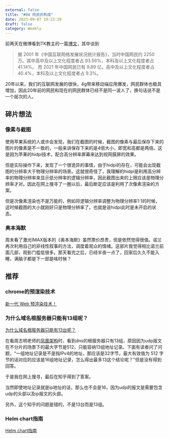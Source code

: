 ```yaml
---
external: false
title: "#04 网民的构成"
date: 2023-09-07 19:22:29
draft: false
category: Weekly
---
```


前两天在微博看到TK教主的一篇[博文](https://weibo.com/1401527553/KccHr72gx)，其中谈到

> 据 2001 年《中国互联网络发展状况统计报告》，当时中国网民约 2250 万。其中高中及以上文化程度者占 93.56%，本科及以上文化程度者占 41.14%。
> 而 2021 年中国网民已有 9.89 亿。高中及以上文化程度者占 40.4%，本科及以上文化程度者占 9.3%。

20年以来，我们的互联网发展的很快，4g带来移动端应用爆发，网民群体也极具增加，因此20年前的网民和现在的网民群体已经不是同一波人了，换句话说不是一个层次的人。


## 碎片想法


### 像素与截图

使用苹果系统的人或许会发现，我们在截图的时候，截图的像素与最后保存下来的图片的像素是不一致的，一般来讲保存下来的是4倍大小，即宽和高都是两倍。这是因为苹果的hidpi技术，配合高分辨率屏幕来达到视网膜屏的效果。

但是实际操作下来，发现了一个很诡异的事情，由于hidpi的存在，可能会出现截图的分辨率大于物理分辨率的场景。这就很奇怪了，我理解的hidpi是利用高分辨率的物理分辨率来显示低分辨率的逻辑分辨率，因此截图出来的上限应该是物理分辨率才对。因此在网上搜寻了一圈以后，最后断定应该是利用了次像素渲染的方案。

但是次像素渲染也不是万能的，例如将逻辑分辨率调整为物理分辨率1:1的时候，这时候截图的大小就刚好只是物理分辨率了。也就是说hidpi此时是未开启的状态。

### 奥本海默

周末看了激光IMAX版本的《奥本海默》虽然票价昂贵，但是依然觉得很值。诺兰再次利用自己的非线性叙事的方法，调度着观众的情绪。这部片我觉得相比诺兰前面几部，观影门槛低很多。那天看完之后，已经半夜一点了，回家后久久不能入睡，满脑子都是下一部是啥时候？

## 推荐

### chrome的预渲染技术

[新一代 Web 预渲染技术！](https://mp.weixin.qq.com/s?__biz=Mzk0MDMwMzQyOA==&mid=2247498897&idx=1&sn=faaa02fd616d1488ce81a2d8efe7d613&chksm=c2e109baf59680ac165885b3fc0fc7856250abdadc19aee72063a0cc5e776a38133177379d8c#rd)

### 为什么域名根服务器只能有13组呢？

[为什么域名根服务器只能有13台呢？](https://www.zhihu.com/question/22587247)

在看周志明老师的[凤凰架构](http://icyfenix.cn/)时，看到dns的根服务器只有13组，原因因为udp报文在不分片的场景下的最大字节是512，只能容纳13组地址记录。下面有读者问了问题，“一组地址记录是不是指IPv4的地址，那应该是32字节，最大有效值为 512 字节的话对应的应该是16组地址记录，怎么得出最多13这个结论呢？”但是没有得到回答。

于是我在网上搜寻，最后在知乎得到了答案。

当然即使地址记录就是ip地址的话，那么也不会是16，因为udp的报文是需要包含udp的头部以及ip报文的头部。

另外，这个知乎的问题是错的，不是13台而是13组。

### Helm chart指南

[Helm chart指南](https://zhuanlan.zhihu.com/p/463692559)